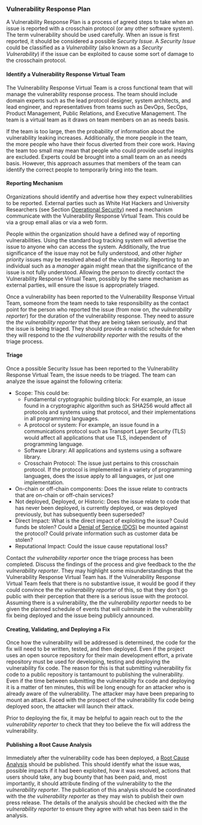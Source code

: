 ### Vulnerability Response Plan

A Vulnerability Response Plan is a process of agreed steps to take when an issue is reported with a crosschain protocol (or any other software system). The term vulnerability should be used carefully. When an issue is first reported, it should be considered a possible *Security Issue*. A *Security Issue* could be classified as a *Vulnerability* (also known as a *Security Vulnerability*) if the issue can be exploited to cause some sort of damage to the crosschain protocol. 


#### Identify a Vulnerability Response Virtual Team
The Vulnerability Response Virtual Team is a cross functional team that will manage the vulnerability response process. The team should include domain experts such as the lead protocol designer, system architects, and lead engineer, and representatives from teams such as DevOps, SecOps, Product Management, Public Relations, and Executive Management. The team is a virtual team as it draws on team members on an as needs basis. 

If the team is too large, then the probability of information about the vulnerability leaking increases. Additionally, the more people in the team, the more people who have their focus diverted from their core work. Having the team too small may mean that people who could provide useful insights are excluded. Experts could be brought into a small team on an as needs basis. However, this approach assumes that members of the team can identify the correct people to temporarily bring into the team.


#### Reporting Mechanism
Organizations should identify and advertise how they expect vulnerabilities to be reported. External parties such as White Hat Hackers and University Researchers (see Section [Operational Security](./operational-security.md)) need a mechanism communicate with the Vulnerability Response Virtual Team. This could be via a group email alias or via a web form. 

People within the organization should have a defined way of reporting vulnerabilities. Using the standard bug tracking system will advertise the issue to anyone who can access the system. Additionally, the true significance of the issue may not be fully understood, and other *higher priority* issues may be resolved ahead of the vulnerability. Reporting to an individual such as a *manager* again might mean that the significance of the issue is not fully understood. Allowing the person to directly contact the Vulnerability Response Virtual Team, possibly by the same mechanism as external parties, will ensure the issue is appropriately triaged.

Once a vulnerability has been reported to the Vulnerability Response Virtual Team, someone from the team needs to take responsibility as the contact point for the person who reported the issue (from now on, *the vulnerability reporter*) for the duration of the vulnerability response.  They need to assure the *the vulnerability reporter* that they are being taken seriously, and that the issue is being triaged. They should provide a realistic schedule for when they will respond to the *the vulnerability reporter* with the results of the triage process. 


#### Triage
Once a possible Security Issue has been reported to the Vulnerability Response Virtual Team, the issue needs to be triaged. The team can analyze the issue against the following criteria:

* Scope: This could be:
    * Fundamental cryptographic building block: For example, an issue found in a cryptographic algorithm such as SHA256 would affect all protocols and systems using that protocol, and their implementations in all programming languages.
    * A protocol or system: For example, an issue found in a communications protocol such as Transport Layer Security (TLS) would affect all applications that use TLS, independent of programming language.
    * Software Library: All applications and systems using a software library. 
    * Crosschain Protocol: The issue just pertains to this crosschain protocol. If the protocol is implemented in a variety of programming languages, does the issue apply to all languages, or just one implementation.
* On-chain or off-chain components: Does the issue relate to contracts that are on-chain or off-chain services?
* Not deployed, Deployed, or Historic: Does the issue relate to code that has never been deployed, is currently deployed, or was deployed previously, but has subsequently been superseded?
* Direct Impact: What is the direct impact of exploiting the issue? Could funds be stolen? Could a [Denial of Service (DOS)](https://en.wikipedia.org/wiki/Denial-of-service_attack) be mounted against the protocol? Could private information such as customer data be stolen?
* Reputational Impact: Could the issue cause reputational loss?

Contact *the vulnerability reporter* once the triage process has been completed. Discuss the findings of the process and give feedback to the *the vulnerability reporter*. They may highlight some misunderstandings that the Vulnerability Response Virtual Team has. If the Vulnerability Response Virtual Team feels that there is no substantive issue, it would be good if they could convince the *the vulnerability reporter* of this, so that they don't go public with their perception that there is a serious issue with the protocol. Assuming there is a vulnerability, the *the vulnerability reporter* needs to be given the planned schedule of events that will culminate in the vulnerability fix being deployed and the issue being publicly announced.


#### Creating, Validating, and Deploying a Fix
Once how the vulnerability will be addressed is determined, the code for the fix will need to be written, tested, and then deployed. Even if the project uses an open source repository for their main development effort, a private repository must be used for developing, testing and deploying the vulnerability fix code. The reason for this is that submitting vulnerability fix code to a public repository is tantamount to publishing the vulnerability. Even if the time between submitting the vulnerability fix code and deploying it is a matter of ten minutes, this will be long enough for an attacker who is already aware of the vulnerability. The attacker may have been preparing to mount an attack. Faced with the prospect of the vulnerability fix code being deployed soon, the attacker will launch their attack. 

Prior to deploying the fix, it may be helpful to again reach out to the *the vulnerability reporter* to check that they too believe the fix will address the vulnerability.


#### Publishing a Root Cause Analysis
Immediately after the vulnerability code has been deployed, a [Root Cause Analysis](https://about.gitlab.com/handbook/security/security-engineering-and-research/application-security/appsec-rcas.html) should be published. This should identify what the issue was, possible impacts if it had been exploited, how it was resolved, actions that users should take, any bug bounty that has been paid, and, most importantly, it should attribute finding of the vulnerability to the *the vulnerability reporter*. The publication of this analysis should be coordinated with the *the vulnerability reporter* as they may wish to publish their own press release. The details of the analysis should be checked with the *the vulnerability reporter* to ensure they agree with what has been said in the analysis. 


